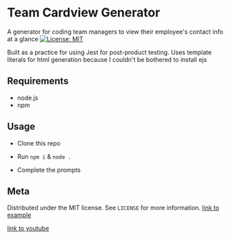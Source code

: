 # Team Cardview Generator

A generator for coding team managers to view their employee's contact info at a glance [![License: MIT](https://img.shields.io/badge/License-MIT-yellow.svg)](https://opensource.org/licenses/MIT)

Built as a practice for using Jest for post-product testing. Uses template literals for html generation because I couldn't be bothered to install ejs

## Requirements

* node.js
* npm

## Usage

* Clone this repo

* Run ``npm i`` & ``node .``

* Complete the prompts

## Meta

Distributed under the MIT license. See ``LICENSE`` for more information.
[link to example](https://zacharyeggert.github.io/Team-Profile-Generator/)

[link to youtube](https://youtu.be/Gr00Zd6oeEE)

